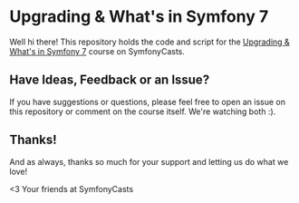 # Upgrading & What's in Symfony 7

Well hi there! This repository holds the code and script for the
[Upgrading & What's in Symfony 7](https://symfonycasts.com/screencast/symfony7-upgrade)
course on SymfonyCasts.

## Have Ideas, Feedback or an Issue?

If you have suggestions or questions, please feel free to open an issue
on this repository or comment on the course itself. We're watching both :).

## Thanks!

And as always, thanks so much for your support and letting us do what we love!

<3 Your friends at SymfonyCasts

